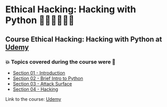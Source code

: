 # Ethical Hacking: Hacking with Python 👩🏻‍💻🐍🤖💽
## Course Ethical Hacking: Hacking with Python at [Udemy](https://www.udemy.com/course/ethical-hacking-hacking-with-python/)
### :boom: Topics covered during the course were :rocket:
- [Section 01 - Introduction](https://github.com/romulovieira777/Ethical_Hacking_Hacking_with_Python/tree/main/Section_01_Introduction)
- [Section 02 - Brief Intro to Python](https://github.com/romulovieira777/Ethical_Hacking_Hacking_with_Python/tree/main/Section_02_Brief_Intro_to_Python)
- [Section 03 - Attack Surface](https://github.com/romulovieira777/Ethical_Hacking_Hacking_with_Python/tree/main/Section_03_Attack_Surface)
- [Section 04 - Hacking](https://github.com/romulovieira777/Ethical_Hacking_Hacking_with_Python/tree/main/Section_04_Hacking)

Link to the course: [Udemy](https://www.udemy.com/course/ethical-hacking-hacking-with-python/)
